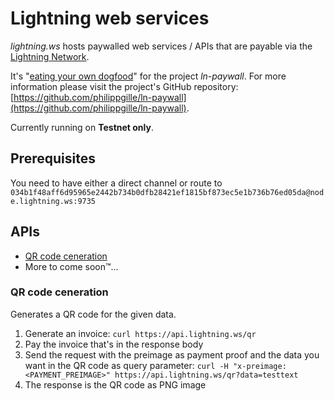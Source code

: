 Lightning web services
======================

*lightning.ws* hosts paywalled web services / APIs that are payable via the [Lightning Network](https://lightning.network).

It's "[eating your own dogfood](https://en.wikipedia.org/wiki/Eating_your_own_dog_food)" for the project *ln-paywall*. For more information please visit the project's GitHub repository: [https://github.com/philippgille/ln-paywall](https://github.com/philippgille/ln-paywall).

Currently running on **Testnet only**.

Prerequisites
-------------

You need to have either a direct channel or route to `034b1f48aff6d95965e2442b734b0dfb28421ef1815bf873ec5e1b736b76ed05da@node.lightning.ws:9735`

APIs
----

- [QR code ceneration](#qr-code-generation)
- More to come soon™...

### QR code ceneration

Generates a QR code for the given data.

1. Generate an invoice: `curl https://api.lightning.ws/qr`
2. Pay the invoice that's in the response body
3. Send the request with the preimage as payment proof and the data you want in the QR code as query parameter: `curl -H "x-preimage: <PAYMENT_PREIMAGE>" https://api.lightning.ws/qr?data=testtext`
4. The response is the QR code as PNG image
